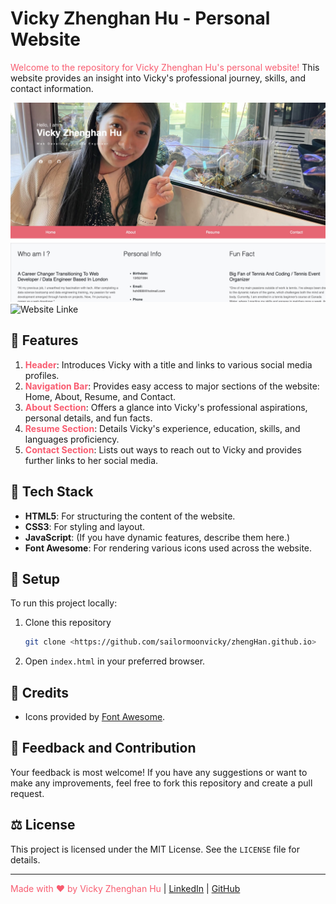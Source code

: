# Vicky Zhenghan Hu - Personal Website

<span style="color: #F85C70;">Welcome to the repository for Vicky Zhenghan Hu's personal website!</span> This website provides an insight into Vicky's professional journey, skills, and contact information.

![Website Screenshot](assets/imgs/Screenshot.jpg)
![Website Linke](https://sailormoonvicky.github.io/)

## 🌈 Features

1. **<span style="color: #F85C70;">Header</span>**: Introduces Vicky with a title and links to various social media profiles.
2. **<span style="color: #F85C70;">Navigation Bar</span>**: Provides easy access to major sections of the website: Home, About, Resume, and Contact.
3. **<span style="color: #F85C70;">About Section</span>**: Offers a glance into Vicky's professional aspirations, personal details, and fun facts.
4. **<span style="color: #F85C70;">Resume Section</span>**: Details Vicky's experience, education, skills, and languages proficiency.
5. **<span style="color: #F85C70;">Contact Section</span>**: Lists out ways to reach out to Vicky and provides further links to her social media.

## 🎨 Tech Stack

- **HTML5**: For structuring the content of the website.
- **CSS3**: For styling and layout.
- **JavaScript**: (If you have dynamic features, describe them here.)
- **Font Awesome**: For rendering various icons used across the website.

## 🚀 Setup

To run this project locally:

1. Clone this repository
    ```bash
    git clone <https://github.com/sailormoonvicky/zhengHan.github.io>
    ```
2. Open `index.html` in your preferred browser.

## 🙌 Credits

- Icons provided by [Font Awesome](https://fontawesome.com/).

## 💌 Feedback and Contribution

Your feedback is most welcome! If you have any suggestions or want to make any improvements, feel free to fork this repository and create a pull request.

## ⚖️ License

This project is licensed under the MIT License. See the `LICENSE` file for details.

---

<span style="color: #F85C70;">Made with ❤️ by Vicky Zhenghan Hu</span> | [LinkedIn](https://www.linkedin.com/in/zhenghan-hu/) | [GitHub](https://github.com/sailormoonvicky)
